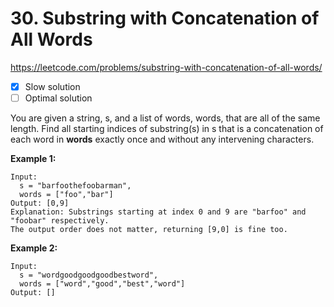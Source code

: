 # 30. Substring with Concatenation of All Words

https://leetcode.com/problems/substring-with-concatenation-of-all-words/

- [x] Slow solution
- [ ] Optimal solution

You are given a string, s, and a list of words, words, that are all of the same length. Find all starting indices of substring(s) in s that is a concatenation of each word in **words** exactly once and without any intervening characters.

**Example 1:**
```
Input:
  s = "barfoothefoobarman",
  words = ["foo","bar"]
Output: [0,9]
Explanation: Substrings starting at index 0 and 9 are "barfoo" and "foobar" respectively.
The output order does not matter, returning [9,0] is fine too.
```

**Example 2:**
```
Input:
  s = "wordgoodgoodgoodbestword",
  words = ["word","good","best","word"]
Output: []
```